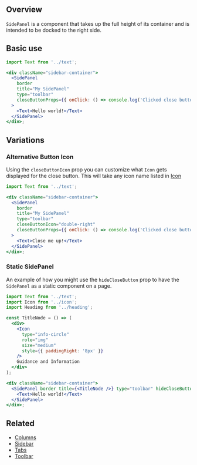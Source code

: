 ## Overview

`SidePanel` is a component that takes up the full height of its container
and is intended to be docked to the right side.

## Basic use

```jsx
import Text from '../text';

<div className="sidebar-container">
  <SidePanel
    border
    title="My SidePanel"
    type="toolbar"
    closeButtonProps={{ onClick: () => console.log('Clicked close button') }}
  >
    <Text>Hello world!</Text>
  </SidePanel>
</div>;
```

## Variations

### Alternative Button Icon

Using the `closeButtonIcon` prop you can customize what `Icon` gets displayed for the close button. This will take any icon name listed in [Icon](http://localhost:6060/#/React%20Components/Icon)

```jsx
import Text from '../text';

<div className="sidebar-container">
  <SidePanel
    border
    title="My SidePanel"
    type="toolbar"
    closeButtonIcon="double-right"
    closeButtonProps={{ onClick: () => console.log('Clicked close button') }}
  >
    <Text>Close me up!</Text>
  </SidePanel>
</div>;
```

### Static SidePanel

An example of how you might use the `hideCloseButton` prop to have the `SidePanel` as a static component on a page.

```jsx
import Text from '../text';
import Icon from '../icon';
import Heading from '../heading';

const TitleNode = () => (
  <div>
    <Icon
      type="info-circle"
      role="img"
      size="medium"
      style={{ paddingRight: '8px' }}
    />
    Guidance and Information
  </div>
);

<div className="sidebar-container">
  <SidePanel border title={<TitleNode />} type="toolbar" hideCloseButton="true">
    <Text>Hello world!</Text>
  </SidePanel>
</div>;
```

## Related

- [Columns](#/React%20Components/Columns)
- [Sidebar](#/React%20Components/Sidebar)
- [Tabs](#/React%20Components/Tabs)
- [Toolbar](#/React%20Components/Toolbar)
